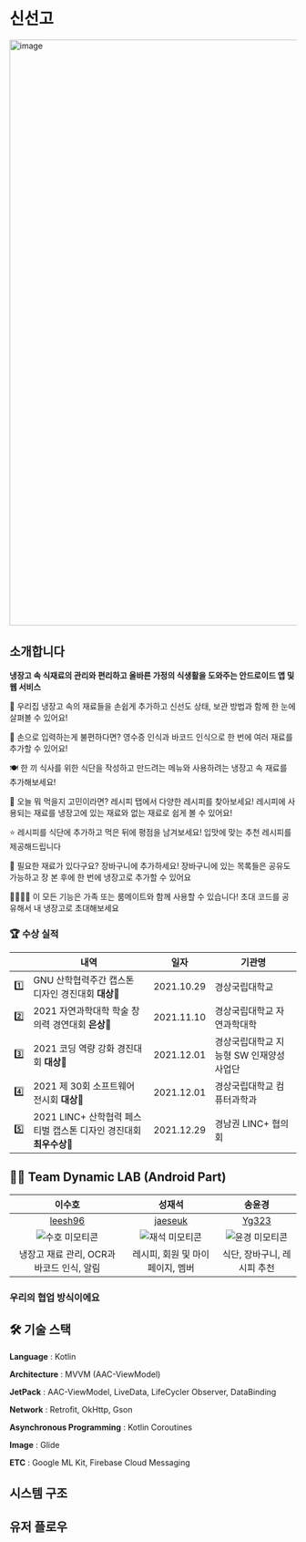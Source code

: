 # 신선고
<img width="1028" alt="image" src="https://user-images.githubusercontent.com/45262992/158819185-832311f6-7933-4e94-b455-b7a8b1edd0b5.png">

## 소개합니다
**냉장고 속 식재료의 관리와 편리하고 올바른 가정의 식생활을 도와주는 안드로이드 앱 및 웹 서비스**

🥗 우리집 냉장고 속의 재료들을 손쉽게 추가하고 신선도 상태, 보관 방법과 함께 한 눈에 살펴볼 수 있어요!

🧾 손으로 입력하는게 불편하다면? 영수증 인식과 바코드 인식으로 한 번에 여러 재료를 추가할 수 있어요!

🍽 한 끼 식사를 위한 식단을 작성하고 만드려는 메뉴와 사용하려는 냉장고 속 재료를 추가해보세요!

🍳 오늘 뭐 먹을지 고민이라면? 레시피 탭에서 다양한 레시피를 찾아보세요! 레시피에 사용되는 재료를 냉장고에 있는 재료와 없는 재료로 쉽게 볼 수 있어요!

⭐️ 레시피를 식단에 추가하고 먹은 뒤에 평점을 남겨보세요! 입맛에 맞는 추천 레시피를 제공해드립니다

🛒 필요한 재료가 있다구요? 장바구니에 추가하세요! 장바구니에 있는 목록들은 공유도 가능하고 장 본 후에 한 번에 냉장고로 추가할 수 있어요

👨‍👩‍👧‍👦 이 모든 기능은 가족 또는 룸메이트와 함께 사용할 수 있습니다! 초대 코드를 공유해서 내 냉장고로 초대해보세요


### 🏆 수상 실적
|  | 내역 | 일자 | 기관명 |
|--|--|--|--|
| 1️⃣ | GNU 산학협력주간 캡스톤 디자인 경진대회 **대상**🥇 | 2021.10.29 | 경상국립대학교 |
| 2️⃣ | 2021 자연과학대학 학술 창의력 경연대회 **은상**🥈 | 2021.11.10 | 경상국립대학교 자연과학대학|
| 3️⃣ | 2021 코딩 역량 강화 경진대회 **대상**🥇 | 2021.12.01 | 경상국립대학교 지능형 SW 인재양성사업단 |
| 4️⃣ | 2021 제 30회 소프트웨어 전시회 **대상**🥇 | 2021.12.01 | 경상국립대학교 컴퓨터과학과 |
| 5️⃣ | 2021 LINC+ 산학협력 페스티벌 캡스톤 디자인 경진대회 **최우수상**🥈 | 2021.12.29 | 경남권 LINC+ 협의회 |

## 🏃🏻 Team Dynamic LAB (Android Part)
| 이수호 | 성재석 | 송윤경 |
|:--:|:--:|:--:|
| [leesh96](https://github.com/leesh96) | [jaeseuk](https://github.com/jaeseuk) | [Yg323](https://github.com/Yg323) |
| ![수호 미모티콘](https://user-images.githubusercontent.com/45262992/158824543-5a61ffd4-2d50-4e84-b7dc-154f1f02c5d2.png) | ![재석 미모티콘](https://user-images.githubusercontent.com/45262992/158824591-9150c998-5ba4-475d-b2ab-2d29f0b6eccc.png) | ![윤경 미모티콘](https://user-images.githubusercontent.com/45262992/158825051-afd91375-5247-4ca0-aa78-486ffcc40761.png) |
| 냉장고 재료 관리, OCR과 바코드 인식, 알림  | 레시피, 회원 및 마이페이지, 멤버 | 식단, 장바구니, 레시피 추천 |

### 우리의 협업 방식이에요
<!-- TODO -->

## 🛠 기술 스택
**Language** : Kotlin

**Architecture** : MVVM (AAC-ViewModel)

**JetPack** : AAC-ViewModel, LiveData, LifeCycler Observer, DataBinding

**Network** : Retrofit, OkHttp, Gson

**Asynchronous Programming** : Kotlin Coroutines

**Image** : Glide

**ETC** : Google ML Kit, Firebase Cloud Messaging


## 시스템 구조

<!-- TODO -->

## 유저 플로우

<!-- TODO -->
